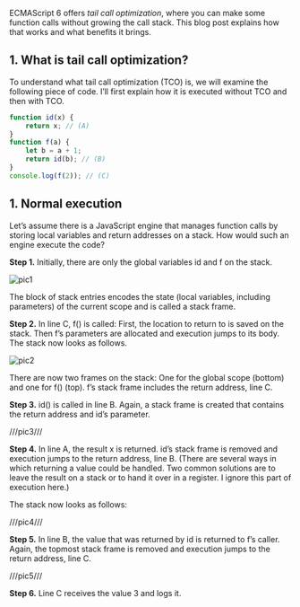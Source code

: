 ECMAScript 6 offers *tail call optimization*, where you can make some function calls without growing the call stack. This blog post explains how that works and what benefits it brings.

## 1. What is tail call optimization?

To understand what tail call optimization (TCO) is, we will examine the following piece of code. I’ll first explain how it is executed without TCO and then with TCO.

```js
function id(x) {
    return x; // (A)
}
function f(a) {
    let b = a + 1;
    return id(b); // (B)
}
console.log(f(2)); // (C)
```

## 1. Normal execution

Let’s assume there is a JavaScript engine that manages function calls by storing local variables and return addresses on a stack. How would such an engine execute the code?

**Step 1.** Initially, there are only the global variables id and f on the stack.

![pic1](http://2ality.com/2015/06/tail-call-optimization/stack_frames_1.jpg)

The block of stack entries encodes the state (local variables, including parameters) of the current scope and is called a stack frame.

**Step 2.** In line C, f() is called: First, the location to return to is saved on the stack. Then f’s parameters are allocated and execution jumps to its body. The stack now looks as follows.

![pic2](http://2ality.com/2015/06/tail-call-optimization/stack_frames_2.jpg)

There are now two frames on the stack: One for the global scope (bottom) and one for f() (top). f’s stack frame includes the return address, line C.

**Step 3.** id() is called in line B. Again, a stack frame is created that contains the return address and id’s parameter.

///pic3///

**Step 4.** In line A, the result x is returned. id’s stack frame is removed and execution jumps to the return address, line B. (There are several ways in which returning a value could be handled. Two common solutions are to leave the result on a stack or to hand it over in a register. I ignore this part of execution here.)

The stack now looks as follows:

///pic4///

**Step 5.** In line B, the value that was returned by id is returned to f’s caller. Again, the topmost stack frame is removed and execution jumps to the return address, line C.

///pic5///

**Step 6.** Line C receives the value 3 and logs it.
